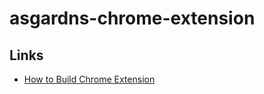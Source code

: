 # asgardns-chrome-extension

## Links

- [How to Build Chrome Extension](https://blog.logrocket.com/creating-chrome-extension-react-typescript/)
